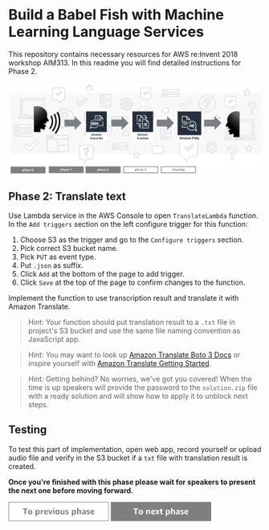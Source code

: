 Build a Babel Fish with Machine Learning Language Services
=========================================

This repository contains necessary resources for AWS re:Invent 2018 workshop AIM313. In this readme you will find detailed instructions for Phase 2.

<img src="../../img/flow2.png" />


Phase 2: Translate text
-----

Use Lambda service in the AWS Console to open `TranslateLambda` function. In the `Add triggers` section on the left configure trigger for this function:

1. Choose S3 as the trigger and go to the `Configure triggers` section.
1. Pick correct S3 bucket name.
1. Pick `PUT` as event type.
1. Put `.json` as suffix.
1. Click `Add` at the bottom of the page to add trigger.
1. Click `Save` at the top of the page to confirm changes to the function.

Implement the function to use transcription result and translate it with Amazon Translate.

> Hint: Your function should put translation result to a `.txt` file in project's S3 bucket and use the same file naming convention as JavaScript app.

> Hint: You may want to look up [Amazon Translate Boto 3 Docs](https://boto3.amazonaws.com/v1/documentation/api/latest/reference/services/translate.html) or inspire yourself with [Amazon Translate Getting Started](https://docs.aws.amazon.com/translate/latest/dg/examples-python.html).

> Hint: Getting behind? No worries, we've got you covered! When the time is up speakers will provide the password to the `solution.zip` file with a ready solution and will show how to apply it to unblock next steps.

## Testing
To test this part of implementation, open web app, record yourself or upload audio file and verify in the S3 bucket if a `txt` file with translation result is created.

**Once you're finished with this phase please wait for speakers to present the next one before moving forward.**


<a href="../phase1"><img src="../../img/button-previous.png" width="200"></a>
<a href="../phase3"><img src="../../img/button-next.png" width="200"></a>
